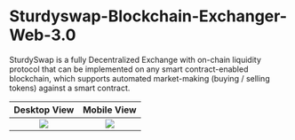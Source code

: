 # Sturdyswap-Blockchain-Exchanger-Web-3.0
SturdySwap is a fully Decentralized Exchange with on-chain liquidity protocol that can be implemented on any smart contract-enabled blockchain, which supports automated market-making (buying / selling tokens) against a smart contract.



Desktop View             |  Mobile View
:-------------------------:|:-------------------------:
![](./Desktop.png)  |  ![](./mobile.png)
